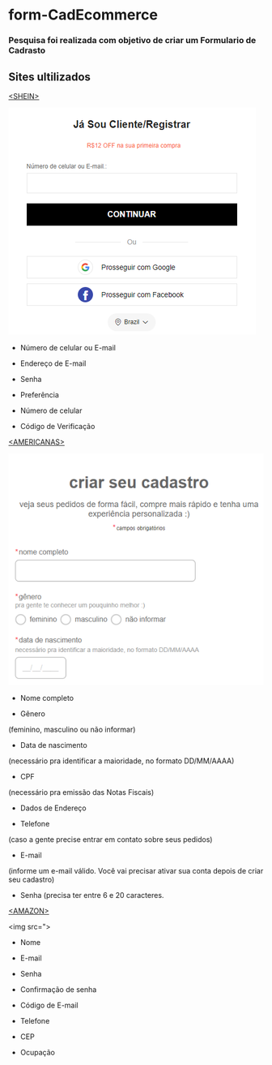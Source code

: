# form-CadEcommerce

### Pesquisa foi realizada com objetivo de criar um Formulario de Cadrasto

## Sites ultilizados

[&lt;SHEIN&gt;](https://br.shein.com/user/index)

 <img src="imagem/imagem.png"></a>

* Número de celular ou E-mail

* Endereço de E-mail

* Senha

* Preferência

* Número de celular

* Código de Verificação



[&lt;AMERICANAS&gt;](https://cliente.americanas.com.br/minha-conta/cadastro)

<img src="imagem/imagemm.png"></a>

* Nome completo

* Gênero

(feminino, masculino ou não informar)

* Data de nascimento

(necessário pra identificar a maioridade, no formato DD/MM/AAAA)

* CPF

(necessário pra emissão das Notas Fiscais)


* Dados de Endereço

* Telefone

(caso a gente precise entrar em contato sobre seus pedidos)

* E-mail

(informe um e-mail válido. Você vai precisar ativar sua conta depois de criar seu cadastro)

* Senha
(precisa ter entre 6 e 20 caracteres.



[&lt;AMAZON&gt;]()

 <img src="></a>

 * Nome

* E-mail

* Senha

* Confirmação de senha

* Código de E-mail

* Telefone

* CEP

* Ocupação




